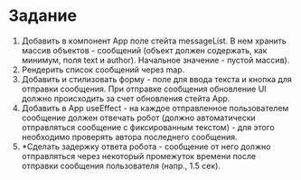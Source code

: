 # Задание

1. Добавить в компонент App поле стейта messageList. В нем хранить массив объектов - сообщений (объект должен содержать,
   как минимум, поля text и author). Начальное значение - пустой массив).
2. Рендерить список сообщений через map.
3. Добавить и стилизовать форму - поле для ввода текста и кнопка для отправки сообщения. При отправке сообщения
   обновление UI должно происходить за счет обновления стейта App.
4. Добавить в App useEffect - на каждое отправленное пользователем сообщение должен отвечать робот (должно автоматически
   отправляться сообщение с фиксированным текстом) - для этого необходимо проверять автора последнего сообщения.
5. *Сделать задержку ответа робота - сообщение от него должно отправляться через некоторый промежуток времени после
   отправки сообщения пользователя (напр., 1.5 сек).
